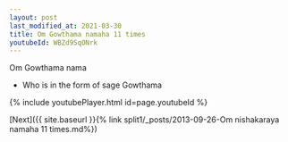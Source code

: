 ```yaml
---
layout: post
last_modified_at: 2021-03-30
title: Om Gowthama namaha 11 times
youtubeId: WBZd9SqONrk
---
```

 
 
Om Gowthama nama 
 
 -  Who is in the form of sage Gowthama 
 
  
 
  
 
 
 
 
 
 


{% include youtubePlayer.html id=page.youtubeId %}
 
[Next]({{ site.baseurl }}{% link  split1/_posts/2013-09-26-Om nishakaraya namaha 11 times.md%})
 
